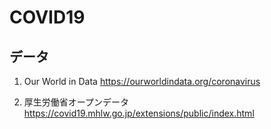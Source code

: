# COVID19

## データ
1. Our World in Data
https://ourworldindata.org/coronavirus

2. 厚生労働省オープンデータ
https://covid19.mhlw.go.jp/extensions/public/index.html


